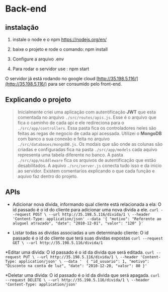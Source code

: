 # Back-end

## instalação

1. instale o node e o npm https://nodejs.org/en/

2. baixe o projeto e rode o comando: npm install

3. Configure a arquivo .env

4. Para rodar o servidor use : npm start 

O servidor já está rodando no google cloud  [http://35.198.5.116/](http://35.198.5.116/) para ser consumido pelo front-end.

## Explicando o projeto 

>    Inicialmente criei uma aplicação com autentificação **JWT** que esta comentada no arquivo `./src/routes/apis.js`. Esse é o arquivo que fica o caminho de cada api e ele redireciona para o `./src/app/controllers`. Essa pasta fica os controladores neles são feitas as regas de negocio de cada api acessada. Utilizei o **MongoDB** com banco a sua conexão e feita no arquivo `./src/databases/mongoDB.js`. Os modais que são onde as colunas são criadas e configuradas fica na pasta
`./src/app/models` cada aquivo representa uma tabela diferente no banco. A pasta `./src/app/middleware` fica os arquivos de autentificação que estão desabilitados. A aquivo `./src/server.js` conecta tudo isso e da inicio ao servidor. Existem comentarios explicando o que cada função e aquivo faz dentro do projeto.

## APIs

* Adicionar nova dívida, informando qual cliente está relacionada a ela: 
O id passado é o id do cliente para adicionar uma nova divida a ele.
`curl --request POST \
  --url http://35.198.5.116/divida/1 \
  --header 'Content-Type: application/json'
  --data '{
	"motivo": "Referente ao aluguel atrazado",
  "date": "2010-12-01",
  "valor": "120"
}'`
  
* Listar todas as dívidas associadas a um determinado cliente:
O id passado é o id do cliente que terá suas dividas expostas
`curl --request GET \
  --url http://35.198.5.116/divida/1`

*Editar uma dívida:
O id passado é o id da divida que será editada.
`curl --request PUT \
  --url http://35.198.5.116/divida/1 \
  --header 'Content-Type: application/json' \
  --data '  {
    "id_usuario": 1,
    "motivo": "Disconto na conta de luz",
    "date": "2010-12-20,
    "valor": 80
  }'`


*Deletar uma dívida:
 O id passado é o id da divida que será apagada.
`curl --request DELETE \
  --url http://35.198.5.116/divida/1 \
  --header 'Content-Type: application/json'`





